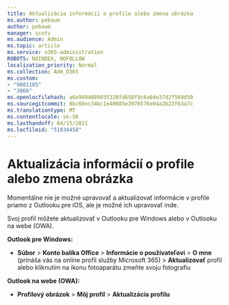 ```yaml
---
title: Aktualizácia informácií o profile alebo zmena obrázka
ms.author: pebaum
author: pebaum
manager: scotv
ms.audience: Admin
ms.topic: article
ms.service: o365-administration
ROBOTS: NOINDEX, NOFOLLOW
localization_priority: Normal
ms.collection: Adm_O365
ms.custom:
- "9001105"
- "3066"
ms.openlocfilehash: a6e9494889035320fd658f9c6a04e37d2f569d50
ms.sourcegitcommit: 8bc60ec34bc1e40685e3976576e04a2623f63a7c
ms.translationtype: MT
ms.contentlocale: sk-SK
ms.lasthandoff: 04/15/2021
ms.locfileid: "51834458"
---
```

# <a name="update-my-profile-information-or-change-my-picture"></a>Aktualizácia informácií o profile alebo zmena obrázka

Momentálne nie je možné upravovať a aktualizovať informácie v profile priamo z Outlooku pre iOS, ale je možné ich upravovať inde. 

Svoj profil môžete aktualizovať v Outlooku pre Windows alebo v Outlooku na webe (OWA). 

**Outlook pre Windows:** 

- **Súbor**  >  **Konto balíka Office**  >  **Informácie o používateľovi**  >  **O mne** (prináša vás na online profil služby Microsoft 365) > **Aktualizovať** profil alebo kliknutím na ikonu fotoaparátu zmeňte svoju fotografiu  
  
**Outlook na webe (OWA):** 

- **Profilový obrázok**  >  **Môj profil**  >  **Aktualizácia profilu**

